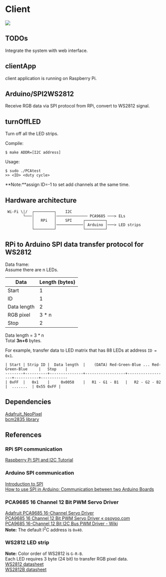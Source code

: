 # Client

<img src="https://img.shields.io/badge/platform-linux-lightgrey.svg">

## TODOs

Integrate the system with web interface.

## clientApp

client application is running on Raspberry Pi.

## Arduino/SPI2WS2812

Receive RGB data via SPI protocol from RPi, convert to WS2812 signal.

## turnOffLED

Turn off all the LED strips.

Compile:

```
$ make ADDR=[I2C address]
```

Usage:

```
$ sudo ./PCAtest
>> <ID> <duty cycle>
```

**Note:**assign ID=-1 to set add channels at the same time.

## Hardware architecture

```
 Wi-Fi \|/  ┌─────────┐    I2C
        └───│         │────────────── PCA9685 ───> ELs
            │   RPi   │    SPI     ┌─────────┐
            │         │────────────│ Arduino │───> LED strips
            └─────────┘            └─────────┘
```

## RPi to Arduino SPI data transfer protocol for WS2812

Data frame:  
Assume there are n LEDs.

| Data        | Length (bytes) |
| ----------- | -------------- |
| Start       | 1              |
| ID          | 1              |
| Data length | 2              |
| RGB pixel   | 3 \* n         |
| Stop        | 2              |

Data length = 3 \* n  
Total **3n+6** bytes.

For example, transfer data to LED matrix that has 88 LEDs at address `ID = 0x1`.

```
| Start | Strip ID |  Data length  |    (DATA) Red-Green-Blue ... Red-Green-Blue     |   Stop    |
--------+----------+---------------+------------------+------------------+-----------+------------
| 0xFF  |   0x1    |     0x0058    |   R1 - G1 - B1   |   R2 - G2 - B2   |  .......  | 0x55 0xFF |
```

## Dependencies

[Adafruit_NeoPixel](https://github.com/adafruit/Adafruit_NeoPixel)  
[bcm2835 library](https://www.airspayce.com/mikem/bcm2835/index.html)

## References

### RPi SPI communication

[Raspberry Pi SPI and I2C Tutorial](https://learn.sparkfun.com/tutorials/raspberry-pi-spi-and-i2c-tutorial/all)

### Arduino SPI communication

[Introduction to SPI](https://arduino.stackexchange.com/questions/16348/how-do-you-use-spi-on-an-arduino)  
[How to use SPI in Arduino: Communication between two Arduino Boards](https://circuitdigest.com/microcontroller-projects/arduino-spi-communication-tutorial)

### PCA9685 16 Channel 12 Bit PWM Servo Driver

[Adafruit PCA9685 16-Channel Servo Driver](https://cdn-learn.adafruit.com/downloads/pdf/16-channel-pwm-servo-driver.pdf)  
[PCA9685 16 Channel 12 Bit PWM Servo Driver « osoyoo.com](https://osoyoo.com/2017/07/18/pca9685-16-channel-12-bit-pwm-servo-driver/)  
[PCA9685 16-Channel 12 Bit I2C Bus PWM Driver - Wiki](http://wiki.sunfounder.cc/index.php?title=PCA9685_16-Channel_12_Bit_I2C_Bus_PWM_Driver#Cascading_multiple_driver_modules)  
**Note:** The default I<sup>2</sup>C address is `0x40`.

### WS2812 LED strip

**Note:** Color order of WS2812 is `G-R-B`.  
Each LED requires 3 byte (24 bit) to transfer RGB pixel data.  
[WS2812 datasheet](https://cdn-shop.adafruit.com/datasheets/WS2812.pdf)  
[WS2812B datasheet](https://cdn-shop.adafruit.com/datasheets/WS2812B.pdf)
